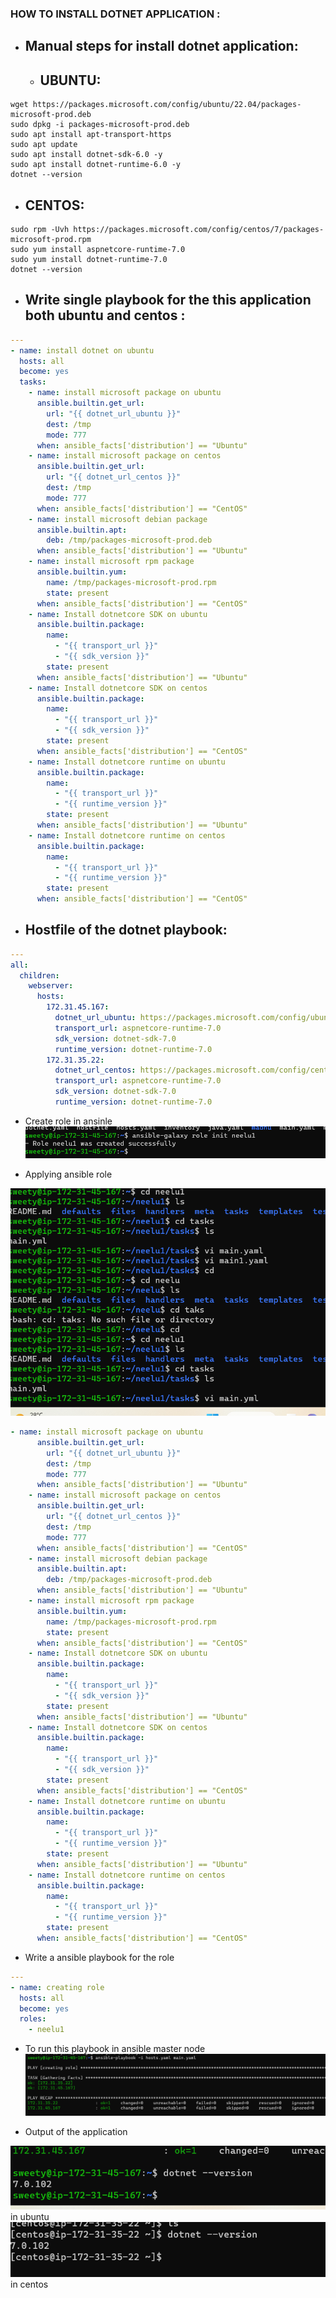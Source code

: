 ### HOW TO INSTALL DOTNET APPLICATION :

* Manual steps for install dotnet application:
  ------------------------------------------- 
   * UBUNTU:
     ------- 

```
wget https://packages.microsoft.com/config/ubuntu/22.04/packages-microsoft-prod.deb 
sudo dpkg -i packages-microsoft-prod.deb 
sudo apt install apt-transport-https 
sudo apt update 
sudo apt install dotnet-sdk-6.0 -y 
sudo apt install dotnet-runtime-6.0 -y
dotnet --version

```
   * CENTOS:
     -------

```
sudo rpm -Uvh https://packages.microsoft.com/config/centos/7/packages-microsoft-prod.rpm
sudo yum install aspnetcore-runtime-7.0
sudo yum install dotnet-runtime-7.0
dotnet --version

```
* Write single playbook for the this application both ubuntu and centos :
  ---------------------------------------------------------------------
```yaml
---
- name: install dotnet on ubuntu
  hosts: all
  become: yes
  tasks:
    - name: install microsoft package on ubuntu
      ansible.builtin.get_url:
        url: "{{ dotnet_url_ubuntu }}"
        dest: /tmp
        mode: 777
      when: ansible_facts['distribution'] == "Ubuntu"
    - name: install microsoft package on centos
      ansible.builtin.get_url:
        url: "{{ dotnet_url_centos }}"
        dest: /tmp
        mode: 777
      when: ansible_facts['distribution'] == "CentOS"
    - name: install microsoft debian package
      ansible.builtin.apt:
        deb: /tmp/packages-microsoft-prod.deb
      when: ansible_facts['distribution'] == "Ubuntu"
    - name: install microsoft rpm package
      ansible.builtin.yum:
        name: /tmp/packages-microsoft-prod.rpm
        state: present
      when: ansible_facts['distribution'] == "CentOS"
    - name: Install dotnetcore SDK on ubuntu
      ansible.builtin.package:
        name:
          - "{{ transport_url }}"
          - "{{ sdk_version }}"
        state: present
      when: ansible_facts['distribution'] == "Ubuntu"
    - name: Install dotnetcore SDK on centos
      ansible.builtin.package:
        name:
          - "{{ transport_url }}"
          - "{{ sdk_version }}"
        state: present
      when: ansible_facts['distribution'] == "CentOS"
    - name: Install dotnetcore runtime on ubuntu
      ansible.builtin.package:
        name:
          - "{{ transport_url }}"
          - "{{ runtime_version }}"
        state: present
      when: ansible_facts['distribution'] == "Ubuntu"
    - name: Install dotnetcore runtime on centos
      ansible.builtin.package:
        name:
          - "{{ transport_url }}"
          - "{{ runtime_version }}"
        state: present
      when: ansible_facts['distribution'] == "CentOS"  
```
* Hostfile of the dotnet playbook:
  --------------------------------
```yaml
---
all:
  children:
    webserver:
      hosts:
        172.31.45.167:
          dotnet_url_ubuntu: https://packages.microsoft.com/config/ubuntu/22.10/packages-microsoft-prod.deb 
          transport_url: aspnetcore-runtime-7.0
          sdk_version: dotnet-sdk-7.0 
          runtime_version: dotnet-runtime-7.0
        172.31.35.22:
          dotnet_url_centos: https://packages.microsoft.com/config/centos/7/packages-microsoft-prod.rpm 
          transport_url: aspnetcore-runtime-7.0
          sdk_version: dotnet-sdk-7.0 
          runtime_version: dotnet-runtime-7.0
```
* Create role in ansinle
![Preview](./Images/dotnet1.png)  

* Applying ansible role

![Preview](Images/dotnet2.png)
```yaml
- name: install microsoft package on ubuntu
      ansible.builtin.get_url:
        url: "{{ dotnet_url_ubuntu }}"
        dest: /tmp
        mode: 777
      when: ansible_facts['distribution'] == "Ubuntu"
    - name: install microsoft package on centos
      ansible.builtin.get_url:
        url: "{{ dotnet_url_centos }}"
        dest: /tmp
        mode: 777
      when: ansible_facts['distribution'] == "CentOS"
    - name: install microsoft debian package
      ansible.builtin.apt:
        deb: /tmp/packages-microsoft-prod.deb
      when: ansible_facts['distribution'] == "Ubuntu"
    - name: install microsoft rpm package
      ansible.builtin.yum:
        name: /tmp/packages-microsoft-prod.rpm
        state: present
      when: ansible_facts['distribution'] == "CentOS"
    - name: Install dotnetcore SDK on ubuntu
      ansible.builtin.package:
        name:
          - "{{ transport_url }}"
          - "{{ sdk_version }}"
        state: present
      when: ansible_facts['distribution'] == "Ubuntu"
    - name: Install dotnetcore SDK on centos
      ansible.builtin.package:
        name:
          - "{{ transport_url }}"
          - "{{ sdk_version }}"
        state: present
      when: ansible_facts['distribution'] == "CentOS"
    - name: Install dotnetcore runtime on ubuntu
      ansible.builtin.package:
        name:
          - "{{ transport_url }}"
          - "{{ runtime_version }}"
        state: present
      when: ansible_facts['distribution'] == "Ubuntu"
    - name: Install dotnetcore runtime on centos
      ansible.builtin.package:
        name:
          - "{{ transport_url }}"
          - "{{ runtime_version }}"
        state: present
      when: ansible_facts['distribution'] == "CentOS"
```
* Write a ansible playbook for the role
```yaml
---
- name: creating role
  hosts: all
  become: yes
  roles:
    - neelu1
```
* To run this playbook in ansible master node
![Preview](Images/dotnet3.png)

* Output of the application 

![Preview](Images/dotnet4.png) in ubuntu
![Preview](Images/dotnet5.png) in centos    

           
       
